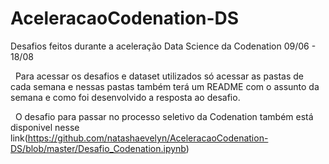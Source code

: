 # AceleracaoCodenation-DS
Desafios feitos durante a aceleração Data Science da Codenation 09/06 - 18/08


&nbsp;
Para acessar os desafios e dataset utilizados só acessar as pastas de cada semana e nessas pastas também terá um README com o assunto da semana e como foi desenvolvido a resposta ao desafio.


&nbsp;
O desafio para passar no processo seletivo da Codenation também está disponivel nesse link(https://github.com/natashaevelyn/AceleracaoCodenation-DS/blob/master/Desafio_Codenation.ipynb)

